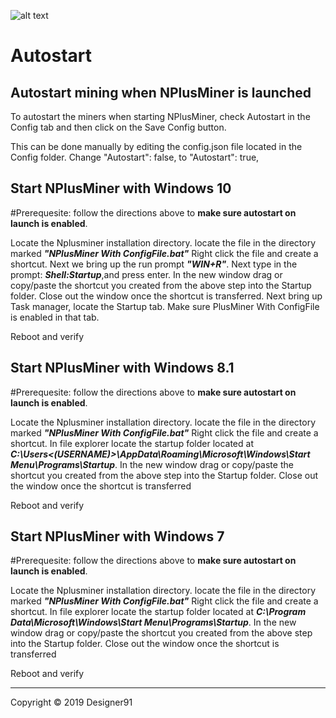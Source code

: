 ![alt text](https://github.com/MrPlusGH/NPlusMiner/blob/2.1/NPM.png)
# Autostart

## Autostart mining when NPlusMiner is launched
To autostart the miners when starting NPlusMiner, check Autostart in the Config tab and then click on the Save Config button.

This can be done manually by editing the config.json file located in the Config folder.  Change "Autostart":  false, to "Autostart":  true,

## Start NPlusMiner with Windows 10 
#Prerequesite: follow the directions above to **make sure autostart on launch is enabled**.

Locate the Nplusminer installation directory. locate the file in the directory marked  ***"NPlusMiner With ConfigFile.bat"***
Right click the file and create a shortcut. Next we bring up the run prompt ***"WIN+R"***. Next  type in the prompt: ***Shell:Startup***,and press enter.
In the new window  drag or copy/paste  the shortcut you created from the above step into the Startup folder. Close out the window once  the shortcut is transferred. Next bring up Task manager, locate the Startup tab. Make sure PlusMiner With ConfigFile is enabled in that tab. 

Reboot and verify 

## Start NPlusMiner with Windows 8.1
#Prerequesite: follow the directions above to **make sure autostart on launch is enabled**.

Locate the Nplusminer installation directory. locate the file in the directory marked  ***"NPlusMiner With ConfigFile.bat"***
Right click the file and create a shortcut. In file explorer locate  the startup folder located at ***C:\Users\<(USERNAME)>\AppData\Roaming\Microsoft\Windows\Start Menu\Programs\Startup***.
In the new window  drag or copy/paste  the shortcut you created from the above step into the Startup folder. Close out the window once  the shortcut is transferred 

Reboot and verify

## Start NPlusMiner with Windows 7
#Prerequesite: follow the directions above to **make sure autostart on launch is enabled**.

Locate the Nplusminer installation directory. locate the file in the directory marked  ***"NPlusMiner With ConfigFile.bat"***
Right click the file and create a shortcut. In file explorer locate  the startup folder located at ***C:\Program Data\Microsoft\Windows\Start Menu\Programs\Startup***.
In the new window  drag or copy/paste  the shortcut you created from the above step into the Startup folder. Close out the window once  the shortcut is transferred 

Reboot and verify


***
Copyright © 2019 Designer91


